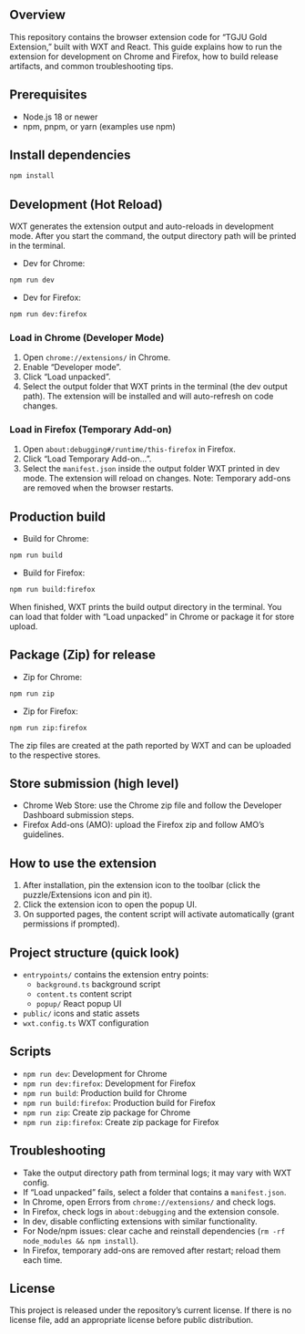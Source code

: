 ## Overview

This repository contains the browser extension code for “TGJU Gold Extension,” built with WXT and React. This guide explains how to run the extension for development on Chrome and Firefox, how to build release artifacts, and common troubleshooting tips.

## Prerequisites

- Node.js 18 or newer
- npm, pnpm, or yarn (examples use npm)

## Install dependencies

```bash
npm install
```

## Development (Hot Reload)

WXT generates the extension output and auto-reloads in development mode. After you start the command, the output directory path will be printed in the terminal.

- Dev for Chrome:

```bash
npm run dev
```

- Dev for Firefox:

```bash
npm run dev:firefox
```

### Load in Chrome (Developer Mode)

1. Open `chrome://extensions/` in Chrome.
2. Enable “Developer mode”.
3. Click “Load unpacked”.
4. Select the output folder that WXT prints in the terminal (the dev output path). The extension will be installed and will auto-refresh on code changes.

### Load in Firefox (Temporary Add-on)

1. Open `about:debugging#/runtime/this-firefox` in Firefox.
2. Click “Load Temporary Add-on…”.
3. Select the `manifest.json` inside the output folder WXT printed in dev mode. The extension will reload on changes. Note: Temporary add-ons are removed when the browser restarts.

## Production build

- Build for Chrome:

```bash
npm run build
```

- Build for Firefox:

```bash
npm run build:firefox
```

When finished, WXT prints the build output directory in the terminal. You can load that folder with “Load unpacked” in Chrome or package it for store upload.

## Package (Zip) for release

- Zip for Chrome:

```bash
npm run zip
```

- Zip for Firefox:

```bash
npm run zip:firefox
```

The zip files are created at the path reported by WXT and can be uploaded to the respective stores.

## Store submission (high level)

- Chrome Web Store: use the Chrome zip file and follow the Developer Dashboard submission steps.
- Firefox Add-ons (AMO): upload the Firefox zip and follow AMO’s guidelines.

## How to use the extension

1. After installation, pin the extension icon to the toolbar (click the puzzle/Extensions icon and pin it).
2. Click the extension icon to open the popup UI.
3. On supported pages, the content script will activate automatically (grant permissions if prompted).

## Project structure (quick look)

- `entrypoints/` contains the extension entry points:
  - `background.ts` background script
  - `content.ts` content script
  - `popup/` React popup UI
- `public/` icons and static assets
- `wxt.config.ts` WXT configuration

## Scripts

- `npm run dev`: Development for Chrome
- `npm run dev:firefox`: Development for Firefox
- `npm run build`: Production build for Chrome
- `npm run build:firefox`: Production build for Firefox
- `npm run zip`: Create zip package for Chrome
- `npm run zip:firefox`: Create zip package for Firefox

## Troubleshooting

- Take the output directory path from terminal logs; it may vary with WXT config.
- If “Load unpacked” fails, select a folder that contains a `manifest.json`.
- In Chrome, open Errors from `chrome://extensions/` and check logs.
- In Firefox, check logs in `about:debugging` and the extension console.
- In dev, disable conflicting extensions with similar functionality.
- For Node/npm issues: clear cache and reinstall dependencies (`rm -rf node_modules && npm install`).
- In Firefox, temporary add-ons are removed after restart; reload them each time.

## License

This project is released under the repository’s current license. If there is no license file, add an appropriate license before public distribution.
